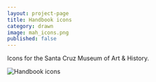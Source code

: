 ```yaml
---
layout: project-page
title: Handbook icons
category: drawn
image: mah_icons.png
published: false
---
```

Icons for the Santa Cruz Museum of Art & History.   

![Handbook icons]({{site.url}}/images/drawn/mah_icons.png)